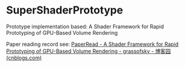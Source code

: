 # SuperShaderPrototype

Prototype implementation based: A Shader Framework for Rapid Prototyping of GPU-Based Volume Rendering

Paper reading record see: [PaperRead - A Shader Framework for Rapid Prototyping of GPU-Based Volume Rendering - grassofsky - 博客园 (cnblogs.com)](https://www.cnblogs.com/grass-and-moon/p/15797885.html)
